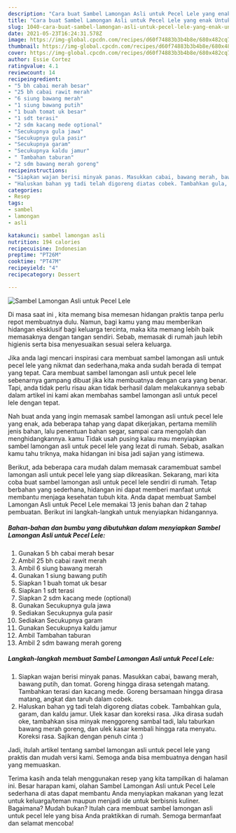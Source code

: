 ```yaml
---
description: "Cara buat Sambel Lamongan Asli untuk Pecel Lele yang enak Untuk Jualan"
title: "Cara buat Sambel Lamongan Asli untuk Pecel Lele yang enak Untuk Jualan"
slug: 1040-cara-buat-sambel-lamongan-asli-untuk-pecel-lele-yang-enak-untuk-jualan
date: 2021-05-23T16:24:31.578Z
image: https://img-global.cpcdn.com/recipes/d60f74883b3b4b8e/680x482cq70/sambel-lamongan-asli-untuk-pecel-lele-foto-resep-utama.jpg
thumbnail: https://img-global.cpcdn.com/recipes/d60f74883b3b4b8e/680x482cq70/sambel-lamongan-asli-untuk-pecel-lele-foto-resep-utama.jpg
cover: https://img-global.cpcdn.com/recipes/d60f74883b3b4b8e/680x482cq70/sambel-lamongan-asli-untuk-pecel-lele-foto-resep-utama.jpg
author: Essie Cortez
ratingvalue: 4.1
reviewcount: 14
recipeingredient:
- "5 bh cabai merah besar"
- "25 bh cabai rawit merah"
- "6 siung bawang merah"
- "1 siung bawang putih"
- "1 buah tomat uk besar"
- "1 sdt terasi"
- "2 sdm kacang mede optional"
- "Secukupnya gula jawa"
- "Secukupnya gula pasir"
- "Secukupnya garam"
- "Secukupnya kaldu jamur"
- " Tambahan taburan"
- "2 sdm bawang merah goreng"
recipeinstructions:
- "Siapkan wajan berisi minyak panas. Masukkan cabai, bawang merah, bawang putih, dan tomat. Goreng hingga dirasa setengah matang. Tambahkan terasi dan kacang mede. Goreng bersamaan hingga dirasa matang, angkat dan taruh dalam cobek."
- "Haluskan bahan yg tadi telah digoreng diatas cobek. Tambahkan gula, garam, dan kaldu jamur. Ulek kasar dan koreksi rasa. Jika dirasa sudah oke, tambahkan sisa minyak menggoreng sambal tadi, lalu taburkan bawang merah goreng, dan ulek kasar kembali hingga rata menyatu. Koreksi rasa. Sajikan dengan penuh cinta :)"
categories:
- Resep
tags:
- sambel
- lamongan
- asli

katakunci: sambel lamongan asli 
nutrition: 194 calories
recipecuisine: Indonesian
preptime: "PT26M"
cooktime: "PT47M"
recipeyield: "4"
recipecategory: Dessert

---
```



![Sambel Lamongan Asli untuk Pecel Lele](https://img-global.cpcdn.com/recipes/d60f74883b3b4b8e/680x482cq70/sambel-lamongan-asli-untuk-pecel-lele-foto-resep-utama.jpg)

Di masa  saat ini , kita memang bisa memesan hidangan praktis tanpa perlu repot membuatnya dulu. Namun, bagi kamu yang mau memberikan hidangan eksklusif bagi keluarga tercinta, maka kita memang lebih baik memasaknya dengan tangan sendiri. Sebab, memasak di rumah jauh lebih higienis serta bisa menyesuaikan sesuai selera keluarga.

Jika anda lagi mencari inspirasi cara membuat sambel lamongan asli untuk pecel lele yang nikmat dan sederhana,maka anda sudah berada di tempat yang tepat. Cara membuat sambel lamongan asli untuk pecel lele  sebenarnya gampang dibuat jika kita membuatnya dengan cara yang benar. Tapi, anda tidak perlu risau akan tidak berhasil dalam melakukannya 
sebab dalam artikel ini kami akan membahas sambel lamongan asli untuk pecel lele dengan tepat.  



Nah buat anda yang ingin memasak sambel lamongan asli untuk pecel lele yang enak, ada beberapa tahap yang dapat dikerjakan, pertama memilih jenis bahan, lalu penentuan bahan segar, sampai cara mengolah dan menghidangkannya. kamu Tidak usah pusing kalau mau menyiapkan sambel lamongan asli untuk pecel lele yang lezat di rumah. Sebab, asalkan kamu  tahu triknya, maka hidangan ini bisa jadi sajian yang istimewa.

Berikut, ada beberapa cara mudah dalam memasak caramembuat sambel lamongan asli untuk pecel lele yang siap dikreasikan. Sekarang, mari kita coba buat sambel lamongan asli untuk pecel lele sendiri di rumah. Tetap berbahan yang sederhana, hidangan ini dapat memberi manfaat untuk membantu menjaga kesehatan tubuh kita. Anda dapat membuat Sambel Lamongan Asli untuk Pecel Lele memakai 13 jenis bahan dan 2 tahap pembuatan. Berikut ini langkah-langkah untuk menyiapkan hidangannya.

<!--inarticleads1-->

##### Bahan-bahan dan bumbu yang dibutuhkan dalam menyiapkan Sambel Lamongan Asli untuk Pecel Lele:

1. Gunakan 5 bh cabai merah besar
1. Ambil 25 bh cabai rawit merah
1. Ambil 6 siung bawang merah
1. Gunakan 1 siung bawang putih
1. Siapkan 1 buah tomat uk besar
1. Siapkan 1 sdt terasi
1. Siapkan 2 sdm kacang mede (optional)
1. Gunakan Secukupnya gula jawa
1. Sediakan Secukupnya gula pasir
1. Sediakan Secukupnya garam
1. Gunakan Secukupnya kaldu jamur
1. Ambil  Tambahan taburan
1. Ambil 2 sdm bawang merah goreng




<!--inarticleads2-->

##### Langkah-langkah membuat Sambel Lamongan Asli untuk Pecel Lele:

1. Siapkan wajan berisi minyak panas. Masukkan cabai, bawang merah, bawang putih, dan tomat. Goreng hingga dirasa setengah matang. Tambahkan terasi dan kacang mede. Goreng bersamaan hingga dirasa matang, angkat dan taruh dalam cobek.
1. Haluskan bahan yg tadi telah digoreng diatas cobek. Tambahkan gula, garam, dan kaldu jamur. Ulek kasar dan koreksi rasa. Jika dirasa sudah oke, tambahkan sisa minyak menggoreng sambal tadi, lalu taburkan bawang merah goreng, dan ulek kasar kembali hingga rata menyatu. Koreksi rasa. Sajikan dengan penuh cinta :)




Jadi, itulah artikel tentang  sambel lamongan asli untuk pecel lele  yang praktis dan mudah versi kami. Semoga anda bisa membuatnya dengan hasil yang memuaskan. 

Terima kasih anda telah menggunakan resep yang kita tampilkan di halaman ini. Besar harapan kami, olahan  Sambel Lamongan Asli untuk Pecel Lele sederhana di atas dapat membantu Anda menyiapkan makanan yang lezat untuk keluarga/teman maupun menjadi ide untuk berbisnis kuliner. Bagaimana? Mudah bukan? Itulah cara membuat sambel lamongan asli untuk pecel lele yang bisa Anda praktikkan di rumah. Semoga bermanfaat dan selamat mencoba!

